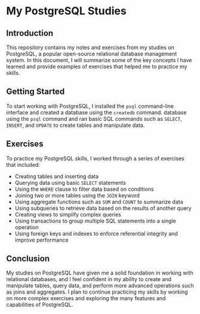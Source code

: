 # My PostgreSQL Studies

## Introduction
This repository contains my notes and exercises from my studies on PostgreSQL, a popular open-source relational database management system. 
In this document, I will summarize some of the key concepts I have learned and provide examples of exercises that helped me to practice my skills.

## Getting Started
To start working with PostgreSQL, I installed the `psql` command-line interface and created a database using the `createdb` command.
database using the `psql` command and ran basic SQL commands such as `SELECT`, `INSERT`, and `UPDATE` to create tables and manipulate data.

## Exercises
To practice my PostgreSQL skills, I worked through a series of exercises that included:

- Creating tables and inserting data
- Querying data using basic `SELECT` statements
- Using the `WHERE` clause to filter data based on conditions
- Joining two or more tables using the `JOIN` keyword
- Using aggregate functions such as `SUM` and `COUNT` to summarize data
- Using subqueries to retrieve data based on the results of another query
- Creating views to simplify complex queries
- Using transactions to group multiple SQL statements into a single operation
- Using foreign keys and indexes to enforce referential integrity and improve performance

## Conclusion
My studies on PostgreSQL have given me a solid foundation in working with relational databases, and I feel confident in my ability to create and manipulate tables, query data, and perform more advanced operations such as joins and aggregates. I plan to continue practicing my skills by working on more complex exercises and exploring the many features and capabilities of PostgreSQL.
